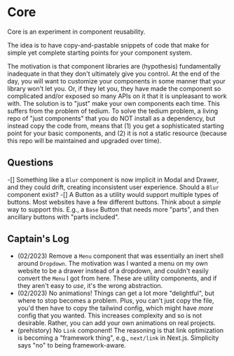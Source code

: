 # Core

Core is an experiment in component reusability.

The idea is to have copy-and-pastable snippets of code that make for simple yet complete starting points for your component system.

The motivation is that component libraries are (hypothesis) fundamentally inadequate in that they don't ultimately give you control. At the end of the day, you will want to customize your components in some manner that your library won't let you. Or, if they let you, they have made the component so complicated and/or exposed so many APIs on it that it is unpleasant to work with. The solution is to "just" make your own components each time. This suffers from the problem of tedium. To solve the tedium problem, a living repo of "just components" that you do NOT install as a dependency, but instead copy the code from, means that (1) you get a sophisticated starting point for your basic components, and (2) it is not a static resource (because this repo will be maintained and upgraded over time).

## Questions

-[] Something like a `Blur` component is now implicit in Modal and Drawer, and they could drift, creating inconsistent user experience. Should a `Blur` component exist?
-[] A Button as a utility would support multiple types of buttons. Most websites have a few different buttons. Think about a _simple_ way to support this. E.g., a `Base` Button that needs more "parts", and then ancillary buttons with "parts included".

## Captain's Log

- (02/2023) Remove a `Menu` component that was essentially an inert shell around `Dropdown`. The motivation was I wanted a menu on my own website to be a drawer instead of a dropdown, and couldn't easily convert the `Menu` I got from here. These are utility components, and if they aren't easy to _use_, it's the wrong abstraction.
- (02/2023) No animations! Things can get a lot more "delightful", but where to stop becomes a problem. Plus, you can't just copy the file, you'd then have to copy the tailwind config, which might have _more_ config that you wanted. This increases complexity and so is not desirable. Rather, you can add your own animations on real projects.
- (prehistory) No `Link` component! The reasoning is that link optimization is becoming a "framework thing", e.g., `next/link` in Next.js. Simplicity says "no" to being framework-aware.